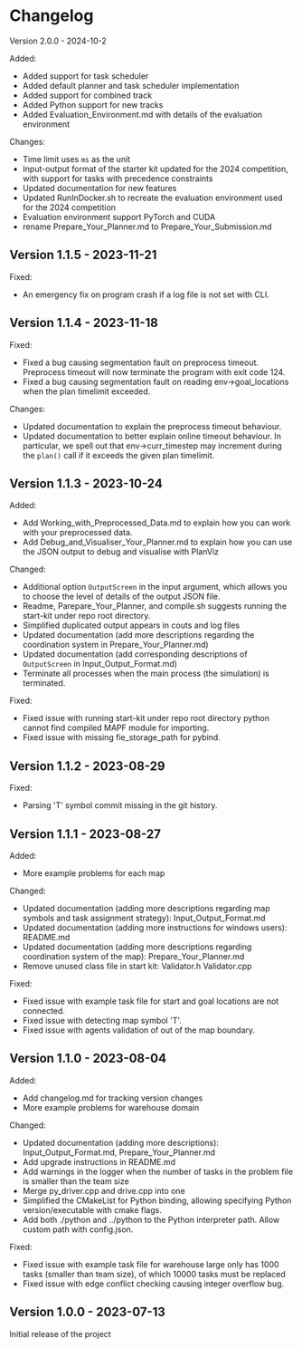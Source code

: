 # Changelog

Version 2.0.0 - 2024-10-2

Added:
- Added support for task scheduler
- Added default planner and task scheduler implementation
- Added support for combined track
- Added Python support for new tracks
- Added Evaluation_Environment.md with details of the evaluation environment

Changes:
- Time limit uses `ms` as the unit
- Input-output format of the starter kit updated for the 2024 competition, with support for tasks with precedence constraints
- Updated documentation for new features
- Updated RunInDocker.sh to recreate the evaluation environment used for the 2024 competition
- Evaluation environment support PyTorch and CUDA
- rename Prepare_Your_Planner.md to Prepare_Your_Submission.md


Version 1.1.5 - 2023-11-21
----------------------------
Fixed:
- An emergency fix on program crash if a log file is not set with CLI.

Version 1.1.4 - 2023-11-18
----------------------------
Fixed:
- Fixed a bug causing segmentation fault on preprocess timeout. Preprocess timeout will now terminate the program with exit code 124.
- Fixed a bug causing segmentation fault on reading env->goal_locations when the plan timelimit exceeded.

Changes:
- Updated documentation to explain the preprocess timeout behaviour.
- Updated documentation to better explain online timeout behaviour. In particular, we spell out that env->curr_timestep may increment during the `plan()` call if it exceeds the given plan timelimit.

Version 1.1.3 - 2023-10-24
----------------------------
Added:
- Add Working_with_Preprocessed_Data.md to explain how you can work with your preprocessed data.
- Add Debug_and_Visualiser_Your_Planner.md to explain how you can use the JSON output to debug and visualise with PlanViz
  
Changed:
- Additional option `OutputScreen` in the input argument, which allows you to choose the level of details of the output JSON file.
- Readme, Parepare_Your_Planner, and compile.sh suggests running the start-kit under repo root directory.
- Simplified duplicated output appears in couts and log files
- Updated documentation (add more descriptions regarding the coordination system in Prepare_Your_Planner.md)
- Updated documentation (add corresponding descriptions of `OutputScreen` in Input_Output_Format.md)
- Terminate all processes when the main process (the simulation) is terminated.

Fixed:
- Fixed issue with running start-kit under repo root directory python cannot find compiled MAPF module for importing.
- Fixed issue with missing fie_storage_path for pybind.

Version 1.1.2 - 2023-08-29
----------------------------
Fixed:
- Parsing 'T' symbol commit missing in the git history.


Version 1.1.1 - 2023-08-27
----------------------------
Added:
- More example problems for each map

Changed:
- Updated documentation (adding more descriptions regarding map symbols and task assignment strategy): Input_Output_Format.md
- Updated documentation (adding more instructions for windows users): README.md
- Updated documentation (adding more descriptions regarding coordination system of the map): Prepare_Your_Planner.md
- Remove unused class file in start kit: Validator.h Validator.cpp

Fixed:
- Fixed issue with example task file for start and goal locations are not connected.
- Fixed issue with detecting map symbol 'T'.
- Fixed issue with agents validation of out of the map boundary.

Version 1.1.0 - 2023-08-04
----------------------------
Added:
- Add changelog.md for tracking version changes
- More example problems for warehouse domain

Changed:
- Updated documentation (adding more descriptions): Input_Output_Format.md, Prepare_Your_Planner.md 
- Add upgrade instructions in README.md
- Add warnings in the logger when the number of tasks in the problem file is smaller than the team size
- Merge py_driver.cpp and drive.cpp into one
- Simplified the CMakeList for Python binding, allowing specifying Python version/executable with cmake flags.
- Add both ./python and ../python to the Python interpreter path. Allow custom path with config.json.

Fixed:
- Fixed issue with example task file for warehouse large only has 1000 tasks (smaller than team size), of which 10000 tasks must be replaced
- Fixed issue with edge conflict checking causing integer overflow bug.

Version 1.0.0 - 2023-07-13
----------------------------
Initial release of the project
